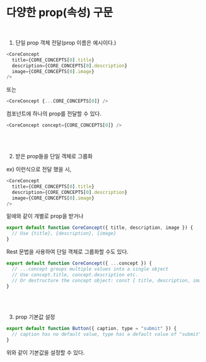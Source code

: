 # 다양한 prop(속성) 구문

<br />

1. 단일 prop 객체 전달(prop 이름은 예시이다.)

```javascript
<CoreConcept
  title={CORE_CONCEPTS[0].title}
  description={CORE_CONCEPTS[0].description}  
  image={CORE_CONCEPTS[0].image}
/>
```

또는

```javascript
<CoreConcept {...CORE_CONCEPTS[0]} />
```

컴포넌트에 하나의 prop를 전달할 수 있다.

```javascript
<CoreConcept concept={CORE_CONCEPTS[0]} />
```

<br /><br />

2. 받은 prop들을 단일 객체로 그룹화

ex) 이런식으로 전달 했을 시,

```javascript
<CoreConcept
  title={CORE_CONCEPTS[0].title}
  description={CORE_CONCEPTS[0].description}  
  image={CORE_CONCEPTS[0].image}
/>
```

밑에와 같이 개별로 prop을 받거나

```javascript
export default function CoreConcept({ title, description, image }) {
  // Use {title}, {description}, {image}
}
```

Rest 문법을 사용하여 단일 객체로 그룹화할 수도 있다.

```javascript
export default function CoreConcept({ ...concept }) { 
  // ...concept groups multiple values into a single object
  // Use concept.title, concept.description etc.
  // Or destructure the concept object: const { title, description, image } = concept;
}
```

<br /><br />

3. prop 기본값 설정

```javascript
export default function Button({ caption, type = "submit" }) { 
  // caption has no default value, type has a default value of "submit" 
}
```

위와 같이 기본값을 설정할 수 있다.
